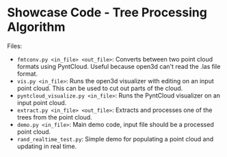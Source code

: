 # Showcase Code - Tree Processing Algorithm

Files:

* `fmtconv.py <in_file> <out_file>`: Converts between two point cloud formats using PyntCloud. Useful because open3d can't read the .las file format.
* `vis.py <in_file>`: Runs the open3d visualizer with editing on an input point cloud. This can be used to cut out parts of the cloud.
* `pyntcloud_visualize.py <in_file>`: Runs the PyntCloud visualizer on an input point cloud.
* `extract.py <in_file> <out_file>`: Extracts and processes one of the trees from the point cloud.
* `demo.py <in_file>`: Main demo code, input file should be a processed point cloud.
* `rand_realtime_test.py`: Simple demo for populating a point cloud and updating in real time.